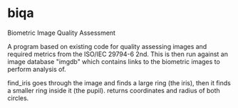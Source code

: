 # biqa
Biometric Image Quality Assessment

A program based on existing code for quality assessing images and required metrics from the ISO/IEC 29794-6 2nd.
This is then run against an image database "imgdb" which contains links to the biometric images to perform analysis of.

find_iris
  goes through the image and finds a large ring (the iris), then it finds a smaller ring inside it (the pupil).
  returns coordinates and radius of both circles.
